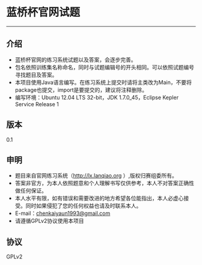 蓝桥杯官网试题
=========
---
介绍
---
-   蓝桥杯官网的练习系统试题以及答案，会逐步完善。
-   包名依照训练集名称命名，同时与试题编辑号的开头相同。可以依照试题编号寻找题目及答案。
-   本项目使用Java语言编写。在练习系统上提交时请将主类改为Main，不要将package也提交，import是要提交的，建议将注释删除。
-   编写环境：Ubuntu 12.04 LTS 32-bit，JDK 1.7.0_45，Eclipse  Kepler Service Release 1

版本
--
0.1


申明
---
 - 题目来自官网练习系统（http://lx.lanqiao.org ）,版权归赛组委所有。
 - 答案非官方，为本人依照题意和个人理解书写仅供参考，本人不对答案正确性做任何保证。
 - 本人水平有限，如有错误和需要改进的地方希望各位能指出，本人必虚心接受。同时如果侵犯了您的任何权益也请及时联系本人。
 - E-mail：chenkaiyaun1993@gmail.com
 - 请遵循GPLv2协议使用本项目

协议
--
GPLv2  
